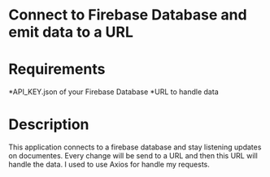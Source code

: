 # Connect to Firebase Database and emit data to a URL

# Requirements
*API_KEY.json of your Firebase Database
*URL to handle data

# Description
This application connects to a firebase database and stay listening updates on documentes. Every change will be send to a URL and then this URL will handle the data.
I used to use Axios for handle my requests.
